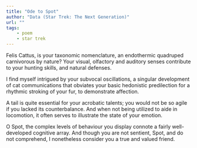 ```yaml
---
title: "Ode to Spot"
author: "Data (Star Trek: The Next Generation)"
url: ""
tags: 
    - poem
    - star trek
---
```


Felis Cattus, is your taxonomic nomenclature,
an endothermic quadruped carnivorous by nature?
Your visual, olfactory and auditory senses
contribute to your hunting skills, and natural defenses.

I find myself intrigued by your subvocal oscillations,
a singular development of cat communications
that obviates your basic hedonistic predilection
for a rhythmic stroking of your fur, to demonstrate affection.

A tail is quite essential for your acrobatic talents;
you would not be so agile if you lacked its counterbalance.
And when not being utilized to aide in locomotion,
it often serves to illustrate the state of your emotion.

O Spot, the complex levels of behaviour you display
connote a fairly well-developed cognitive array.
And though you are not sentient, Spot, and do not comprehend,
I nonetheless consider you a true and valued friend. 
